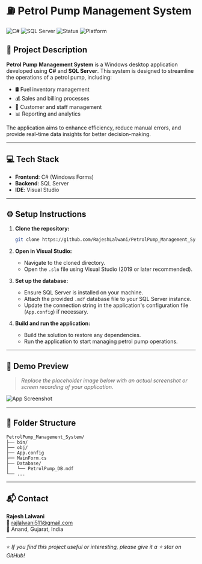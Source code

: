 # ⛽ Petrol Pump Management System

![C#](https://img.shields.io/badge/Language-C%23-blue)
![SQL Server](https://img.shields.io/badge/Database-SQL%20Server-red)
![Status](https://img.shields.io/badge/Status-Completed-brightgreen)
![Platform](https://img.shields.io/badge/Platform-Windows-lightgrey)

## 📌 Project Description

**Petrol Pump Management System** is a Windows desktop application developed using **C#** and **SQL Server**. This system is designed to streamline the operations of a petrol pump, including:

- 🛢️ Fuel inventory management
- 💰 Sales and billing processes
- 👥 Customer and staff management
- 📊 Reporting and analytics

The application aims to enhance efficiency, reduce manual errors, and provide real-time data insights for better decision-making.

---

## 💻 Tech Stack

- **Frontend**: C# (Windows Forms)
- **Backend**: SQL Server
- **IDE**: Visual Studio

---

## ⚙️ Setup Instructions

1. **Clone the repository:**
   ```bash
   git clone https://github.com/RajeshLalwani/PetrolPump_Management_System.git
   ```

2. **Open in Visual Studio:**
   - Navigate to the cloned directory.
   - Open the `.sln` file using Visual Studio (2019 or later recommended).

3. **Set up the database:**
   - Ensure SQL Server is installed on your machine.
   - Attach the provided `.mdf` database file to your SQL Server instance.
   - Update the connection string in the application's configuration file (`App.config`) if necessary.

4. **Build and run the application:**
   - Build the solution to restore any dependencies.
   - Run the application to start managing petrol pump operations.

---

## 📸 Demo Preview

> _Replace the placeholder image below with an actual screenshot or screen recording of your application._

![App Screenshot](https://via.placeholder.com/800x400.png?text=Petrol+Pump+Management+System+Demo)

---

## 📂 Folder Structure

```
PetrolPump_Management_System/
├── bin/
├── obj/
├── App.config
├── MainForm.cs
├── Database/
│   └── PetrolPump_DB.mdf
└── ...
```

---

## 📬 Contact

**Rajesh Lalwani**  
📧 rajlalwani511@gmail.com  
📍 Anand, Gujarat, India

---

⭐ _If you find this project useful or interesting, please give it a ⭐ star on GitHub!_
